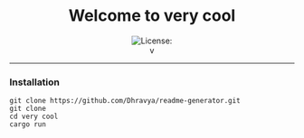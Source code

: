 <div align="center">
<h1 align="center">Welcome to very cool</h1>
<img alt="License: " src="https://img.shields.io/badge/License--blue" /><br>
v
</div>

***

### Installation
```
git clone https://github.com/Dhravya/readme-generator.git
git clone 
cd very cool
cargo run
```
